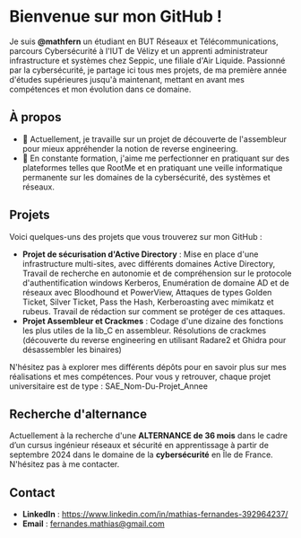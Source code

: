 # Bienvenue sur mon GitHub !

Je suis **@mathfern** un étudiant en BUT Réseaux et Télécommunications, parcours Cybersécurité à l'IUT de Vélizy et un apprenti administrateur infrastructure et systèmes chez Seppic, une filiale d'Air Liquide. Passionné par la cybersécurité, je partage ici tous mes projets, de ma première année d'études supérieures jusqu'à maintenant, mettant en avant mes compétences et mon évolution dans ce domaine.

## À propos

- 🔭 Actuellement, je travaille sur un projet de découverte de l'assembleur pour mieux appréhender la notion de reverse engineering.
- 🌱 En constante formation, j'aime me perfectionner en pratiquant sur des plateformes telles que RootMe et en pratiquant une veille informatique permanente sur les domaines de la cybersécurité, des systèmes et réseaux.

## Projets

Voici quelques-uns des projets que vous trouverez sur mon GitHub :

- **Projet de sécurisation d'Active Directory** : Mise en place d'une infrastructure multi-sites, avec différents domaines Active Directory, Travail de recherche en autonomie et de compréhension sur le protocole d'authentification windows Kerberos, Enumération de domaine AD et de réseaux avec Bloodhound et PowerView, Attaques de types Golden Ticket, Silver Ticket, Pass the Hash, Kerberoasting avec mimikatz et rubeus. Travail de rédaction sur comment se protéger de ces attaques.  
- **Projet Assembleur et Crackmes** : Codage d'une dizaine des fonctions les plus utiles de la lib_C en assembleur. Résolutions de crackmes (découverte du reverse engineering en utilisant Radare2 et Ghidra pour désassembler les binaires)

N'hésitez pas à explorer mes différents dépôts pour en savoir plus sur mes réalisations et mes compétences. Pour vous y retrouver, chaque projet universitaire est de type : SAE_Nom-Du-Projet_Annee

## Recherche d'alternance

Actuellement à la recherche d'une **ALTERNANCE de 36 mois** dans le cadre d’un cursus ingénieur réseaux et sécurité en apprentissage à partir de septembre 2024 dans le domaine de la **cybersécurité** en Île de France. N'hésitez pas à me contacter.

## Contact

- **LinkedIn** : https://www.linkedin.com/in/mathias-fernandes-392964237/
- **Email** : fernandes.mathias@gmail.com
